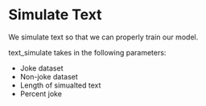 # Simulate Text

We simulate text so that we can properly train our model.

text_simulate takes in the following parameters:

- Joke dataset
- Non-joke dataset
- Length of simualted text
- Percent joke
